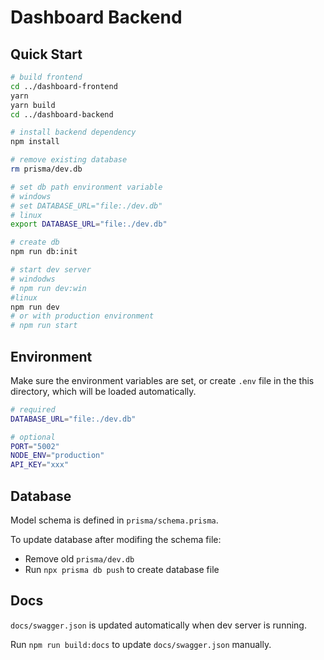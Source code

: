 # Dashboard Backend

## Quick Start

```sh
# build frontend
cd ../dashboard-frontend
yarn
yarn build
cd ../dashboard-backend

# install backend dependency
npm install

# remove existing database
rm prisma/dev.db

# set db path environment variable
# windows
# set DATABASE_URL="file:./dev.db"
# linux
export DATABASE_URL="file:./dev.db"

# create db
npm run db:init

# start dev server
# windodws
# npm run dev:win
#linux
npm run dev
# or with production environment
# npm run start
```

## Environment

Make sure the environment variables are set, or create `.env` file in the this directory, which will be loaded automatically.

```sh
# required
DATABASE_URL="file:./dev.db"

# optional
PORT="5002"
NODE_ENV="production"
API_KEY="xxx"
```

## Database

Model schema is defined in `prisma/schema.prisma`.

To update database after modifing the schema file:

- Remove old `prisma/dev.db`
- Run `npx prisma db push` to create database file

## Docs

`docs/swagger.json` is updated automatically when dev server is running.

Run `npm run build:docs` to update `docs/swagger.json` manually.
